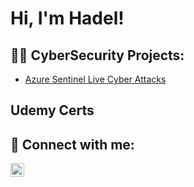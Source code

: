 <h1>Hi, I'm Hadel! 

<h2>👨‍💻 CyberSecurity Projects:</h2>

  - [Azure Sentinel Live Cyber Attacks](https://github.com/joshmadakor1/ABURL)

<h2>Udemy Certs</h2>


<h2> 🤳 Connect with me:</h2>

[<img align="left" alt="hadelissa | LinkedIn" width="22px" src="https://cdn.jsdelivr.net/npm/simple-icons@v3/icons/linkedin.svg" />][linkedin]

[linkedin]: https://www.linkedin.com/in/hadel-issa-9b5146192/
<!--
**hadelissa/hadelissa** is a ✨ _special_ ✨ repository because its `README.md` (this file) appears on your GitHub profile.

Here are some ideas to get you started:

- 🔭 I’m currently working on ...
- 🌱 I’m currently learning ...
- 👯 I’m looking to collaborate on ...
- 🤔 I’m looking for help with ...
- 💬 Ask me about ...
- 📫 How to reach me: ...
- 😄 Pronouns: ...
- ⚡ Fun fact: ...
-->
